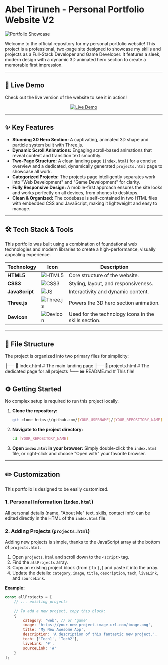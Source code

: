 # Abel Tiruneh - Personal Portfolio Website V2

![Portfolio Showcase](https://via.placeholder.com/1200x600/111111/00aaff?text=Abel%20Tiruneh%20-%20Portfolio)

Welcome to the official repository for my personal portfolio website! This project is a professional, two-page site designed to showcase my skills and projects as a Full-Stack Developer and Game Developer. It features a sleek, modern design with a dynamic 3D animated hero section to create a memorable first impression.

---

## 🚀 Live Demo

Check out the live version of the website to see it in action!

<p align="center">
  <a href="[YOUR_LIVE_WEBSITE_LINK_HERE]" target="_blank">
    <img src="httpshttps://img.shields.io/badge/View%20Live-Site-blue?style=for-the-badge&logo=vercel" alt="Live Demo"/>
  </a>
</p>

---

## ✨ Key Features

-   **Stunning 3D Hero Section:** A captivating, animated 3D shape and particle system built with Three.js.
-   **Dynamic Scroll Animations:** Engaging scroll-based animations that reveal content and transition text smoothly.
-   **Two-Page Structure:** A clean landing page (`index.html`) for a concise overview and a dedicated, dynamically generated `projects.html` page to showcase all work.
-   **Categorized Projects:** The projects page intelligently separates work into "Web Development" and "Game Development" for clarity.
-   **Fully Responsive Design:** A mobile-first approach ensures the site looks and works perfectly on all devices, from phones to desktops.
-   **Clean & Organized:** The codebase is self-contained in two HTML files with embedded CSS and JavaScript, making it lightweight and easy to manage.

---

## 🛠️ Tech Stack & Tools

This portfolio was built using a combination of foundational web technologies and modern libraries to create a high-performance, visually appealing experience.

| Technology      | Icon                                                                                                                              | Description                                |
| --------------- | --------------------------------------------------------------------------------------------------------------------------------- | ------------------------------------------ |
| **HTML5**       | <img src="https://img.shields.io/badge/html5-%23E34F26.svg?style=for-the-badge&logo=html5&logoColor=white" alt="HTML5"/>             | Core structure of the website.             |
| **CSS3**        | <img src="https://img.shields.io/badge/css3-%231572B6.svg?style=for-the-badge&logo=css3&logoColor=white" alt="CSS3"/>               | Styling, layout, and responsiveness.       |
| **JavaScript**  | <img src="https://img.shields.io/badge/javascript-%23323330.svg?style=for-the-badge&logo=javascript&logoColor=%23F7DF1E" alt="JS"/> | Interactivity and dynamic content.         |
| **Three.js**    | <img src="https://img.shields.io/badge/threejs-black?style=for-the-badge&logo=three.js&logoColor=white" alt="Three.js"/>           | Powers the 3D hero section animation.      |
| **Devicon**     | <img src="https://img.shields.io/badge/Devicon-222222?style=for-the-badge&logo=devicon&logoColor=white" alt="Devicon"/>             | Used for the technology icons in the skills section. |

---

## 📂 File Structure

The project is organized into two primary files for simplicity:

├── 📄 index.html # The main landing page
├── 📄 projects.html # The dedicated page for all projects
└── 🖼️ README.md # This file!


## ⚙️ Getting Started

No complex setup is required to run this project locally.

1.  **Clone the repository:**
    ```bash
    git clone https://github.com/[YOUR_USERNAME]/[YOUR_REPOSITORY_NAME].git
    ```
2.  **Navigate to the project directory:**
    ```bash
    cd [YOUR_REPOSITORY_NAME]
    ```
3.  **Open `index.html` in your browser:**
    Simply double-click the `index.html` file, or right-click and choose "Open with" your favorite browser.

---

## ✏️ Customization

This portfolio is designed to be easily customized.

### 1. Personal Information (`index.html`)

All personal details (name, "About Me" text, skills, contact info) can be edited directly in the HTML of the `index.html` file.

### 2. Adding Projects (`projects.html`)

Adding new projects is simple, thanks to the JavaScript array at the bottom of `projects.html`.

1.  Open `projects.html` and scroll down to the `<script>` tag.
2.  Find the `allProjects` array.
3.  Copy an existing project block (from `{` to `},`) and paste it into the array.
4.  Update the details: `category`, `image`, `title`, `description`, `tech`, `liveLink`, and `sourceLink`.

**Example:**

```javascript
const allProjects = [
    // ... existing projects
    
    // To add a new project, copy this block:
    {
        category: 'web', // or 'game'
        image: 'https://your-new-project-image-url.com/image.png',
        title: 'My New Awesome App',
        description: 'A description of this fantastic new project.',
        tech: ['Tech1', 'Tech2'],
        liveLink: '#',
        sourceLink: '#'
    }
];
